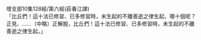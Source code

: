 增支部10集128經/第六經(莊春江譯)  
「比丘們！這十法已修習、已多修習時，未生起的不離善逝之律生起，哪十個呢？正見、……（中略）正解脫，比丘們！這十法已修習、已多修習時，未生起的不離善逝之律生起。」  
  
  
